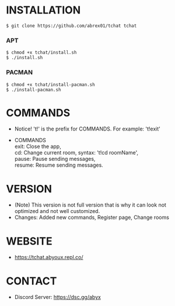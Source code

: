 # INSTALLATION
```
$ git clone https://github.com/abrex01/tchat tchat
```
### APT
```
$ chmod +x tchat/install.sh
$ ./install.sh
```
### PACMAN
```
$ chmod +x tchat/install-pacman.sh
$ ./install-pacman.sh
```
# COMMANDS

   - Notice! 't!' is the prefix for COMMANDS. For example: 't!exit'

   - COMMANDS  
       exit: Close the app,  
       cd: Change current room, syntax: 't!cd roomName',  
       pause: Pause sending messages,  
       resume: Resume sending messages.

# VERSION

   - (Note) This version is not full version that is why it can look not optimized and not well customized.
   - Changes: Added new commands, Register page, Change rooms


# WEBSITE

   - https://tchat.abyoux.repl.co/

# CONTACT

   - Discord Server: https://dsc.gg/abyx
